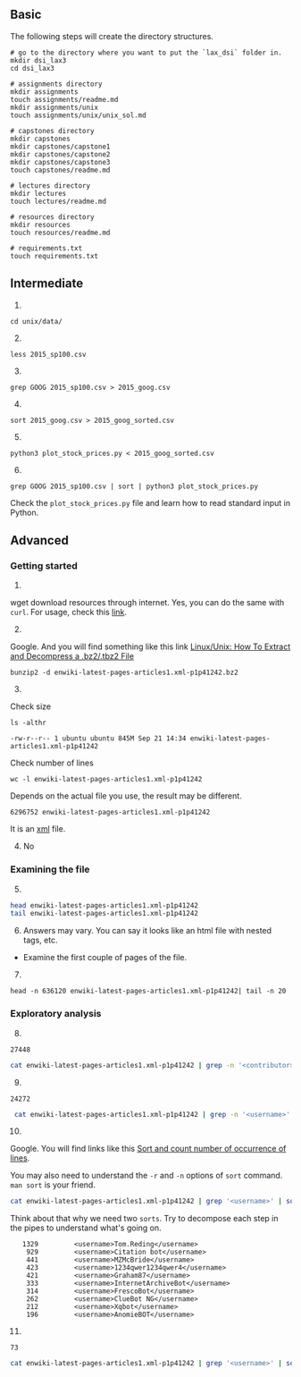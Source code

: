 ## Basic

The following steps will create the directory structures.

```
# go to the directory where you want to put the `lax_dsi` folder in.
mkdir dsi_lax3
cd dsi_lax3

# assignments directory
mkdir assignments
touch assignments/readme.md
mkdir assignments/unix
touch assignments/unix/unix_sol.md

# capstones directory
mkdir capstones
mkdir capstones/capstone1
mkdir capstones/capstone2
mkdir capstones/capstone3
touch capstones/readme.md

# lectures directory
mkdir lectures
touch lectures/readme.md

# resources directory
mkdir resources
touch resources/readme.md

# requirements.txt
touch requirements.txt
```

## Intermediate

1.
```
cd unix/data/
```
2.
```
less 2015_sp100.csv
```
3.
```
grep GOOG 2015_sp100.csv > 2015_goog.csv
```
4.
```
sort 2015_goog.csv > 2015_goog_sorted.csv
```
5.
```
python3 plot_stock_prices.py < 2015_goog_sorted.csv
```
6.
```
grep GOOG 2015_sp100.csv | sort | python3 plot_stock_prices.py
```

Check the `plot_stock_prices.py` file and learn how to read standard input in Python.

## Advanced

### **Getting started**

1.
wget download resources through internet. Yes, you can do the same with `curl`. For usage, check this [link](http://www.compciv.org/recipes/cli/downloading-with-curl/).

2.
Google. And you will find something like this link [Linux/Unix: How To Extract and Decompress a .bz2/.tbz2 File](https://www.cyberciti.biz/faq/linuxunix-how-to-extract-and-decompress-a-bz2-tbz2-file/)
```
bunzip2 -d enwiki-latest-pages-articles1.xml-p1p41242.bz2
```

3.
Check size
```
ls -althr
```
```
-rw-r--r-- 1 ubuntu ubuntu 845M Sep 21 14:34 enwiki-latest-pages-articles1.xml-p1p41242
```
Check number of lines
```
wc -l enwiki-latest-pages-articles1.xml-p1p41242
```
Depends on the actual file you use, the result may be different.
```
6296752 enwiki-latest-pages-articles1.xml-p1p41242
```
It is an [xml](https://en.wikipedia.org/wiki/XML#:~:text=Extensible%20Markup%20Language%20(XML)%20is,free%20open%20standards%E2%80%94define%20XML.) file.

4. No


### **Examining the file**

5.
```bash
head enwiki-latest-pages-articles1.xml-p1p41242
tail enwiki-latest-pages-articles1.xml-p1p41242
```

6. Answers may vary. You can say it looks like an html file with nested tags, etc.

* Examine the first couple of pages of the file.

7.

```
head -n 636120 enwiki-latest-pages-articles1.xml-p1p41242| tail -n 20
```

### **Exploratory analysis**


8.
`27448`
```bash
cat enwiki-latest-pages-articles1.xml-p1p41242 | grep -n '<contributor>' | wc -l
```

9.

`24272`

```bash
 cat enwiki-latest-pages-articles1.xml-p1p41242 | grep -n '<username>' | wc -l
```

10.

Google. You will find links like this [Sort and count number of occurrence of lines](https://unix.stackexchange.com/questions/170043/sort-and-count-number-of-occurrence-of-lines).

You may also need to understand the `-r` and `-n` options of `sort` command. `man sort` is your friend.

```bash
cat enwiki-latest-pages-articles1.xml-p1p41242 | grep '<username>' | sort | uniq -c | sort -rn | head
```
Think about that why we need two `sorts`. Try to decompose each step in the pipes to understand what's going on.

```
   1329         <username>Tom.Reding</username>
    929         <username>Citation bot</username>
    441         <username>MZMcBride</username>
    423         <username>1234qwer1234qwer4</username>
    421         <username>Graham87</username>
    333         <username>InternetArchiveBot</username>
    314         <username>FrescoBot</username>
    262         <username>ClueBot NG</username>
    212         <username>Xqbot</username>
    196         <username>AnomieBOT</username>
```
11.
`73`
```bash
cat enwiki-latest-pages-articles1.xml-p1p41242 | grep '<username>' | sort | uniq -c | sort -rn | grep -E '[B|b][O|o][T|t]' | wc -l
```